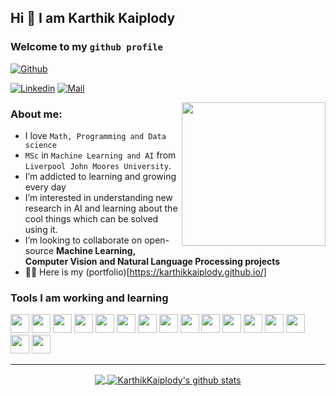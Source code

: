 ## Hi 👋  I am Karthik Kaiplody

### Welcome to my `github profile`

[![Github](https://img.shields.io/github/followers/KarthikKaiplody?label=Follow&style=social)](https://github.com/KarthikKaiplody)
<!-- [![GithubViews](https://api.freemotion-llc.com/api/github/v1/profile-views?username=KarthikKaiplody)](https://github.com/KarthikKaiplody) -->
[![Linkedin](https://img.shields.io/badge/-Karthik%20Kaiplody-blue?style=flat-square&logo=linkedin&logoColor=white&link=)](https://www.linkedin.com/in/karthikkaiplody)
[![Mail](https://img.shields.io/badge/-karthik.kaiplody@gmail.com-gray?style=flat-square&logo=gmail&logoColor=red&link=)](mailto:karthik.kaiplody@gmail.com)


<!--<img align='right' src="https://media.giphy.com/media/M9gbBd9nbDrOTu1Mqx/giphy.gif" width="230">-->
<img align='right' src="https://media.giphy.com/media/WtTnAfZn6aVJfBzlN3/giphy.gif" width="230">


### About me:
- I love `Math, Programming and Data science` 
- `MSc` in `Machine Learning and AI` from `Liverpool John Moores University`.
- I’m addicted to learning and growing every day
- I’m interested in understanding new research in AI and learning about the cool things which can be solved using it.
- I’m looking to collaborate on open-source **Machine Learning, Computer Vision and Natural Language Processing projects**
- 👨‍💻 Here is my (portfolio)[https://karthikkaiplody.github.io/]



### Tools I am working and learning
<code><img height="30" src="https://www.vectorlogo.zone/logos/python/python-ar21.svg"></code>
<code><img height="30" src="https://www.vectorlogo.zone/logos/djangoproject/djangoproject-ar21.svg"></code>
<code><img height="30" src="https://www.vectorlogo.zone/logos/pocoo_flask/pocoo_flask-ar21.svg"></code>
<code><img height="30" src="https://www.vectorlogo.zone/logos/linux/linux-ar21.svg"></code>
<code><img height="30" src="https://www.vectorlogo.zone/logos/ubuntu/ubuntu-ar21.svg"></code>
<code><img height="30" src="https://www.vectorlogo.zone/logos/postgresql/postgresql-horizontal.svg"></code>
<code><img height="30" src="https://www.vectorlogo.zone/logos/mysql/mysql-horizontal.svg"></code>
<code><img height="30" src="https://www.vectorlogo.zone/logos/sqlite/sqlite-ar21.svg"></code>
<code><img height="30" src="https://www.vectorlogo.zone/logos/github/github-ar21.svg"></code>
<code><img height="30" src="https://www.vectorlogo.zone/logos/gitlab/gitlab-ar21.svg"></code>
<code><img height="30" src="https://www.vectorlogo.zone/logos/numpy/numpy-icon.svg"></code>
<code><img height="30" src="https://www.vectorlogo.zone/logos/tensorflow/tensorflow-ar21.svg"></code>
<code><img height="30" src="https://www.vectorlogo.zone/logos/pytorch/pytorch-ar21.svg"></code>
<code><img height="30" src="https://www.vectorlogo.zone/logos/wireshark/wireshark-ar21.svg"></code>
<code><img height="30" src="https://www.vectorlogo.zone/logos/digitalocean/digitalocean-ar21.svg"></code>
<code><img height="30" src="https://www.vectorlogo.zone/logos/amazon_aws/amazon_aws-ar21.svg"></code>

<!--
### Interesting stats
-->
<!-- ![Karthik's stats](https://github-readme-stats.vercel.app/api?username=KarthikKaiplody&show_icons=true) -->

 <!--   <img class="center" alt="Karthik Kaiplody's github visitors" src="https://visitor-badge.laobi.icu/badge?page_id=KarthikKaiplody.KarthikKaiplody"/>
</p> -->

-----------------------------------------------------------------------------------------------------------------------------------------------------------------


<p align="center">
<a href="https://github.com/KarthikKaiplody">
  <img align="center" src="https://github-readme-stats.vercel.app/api/top-langs/?username=KarthikKaiplody&theme=dark&layout=compact" />
  <img align="center" src="https://github-readme-stats.vercel.app/api?username=KarthikKaiplody&show_icons=true&theme=dark&count_private=true&icon_color=439975&text_color=6e6e6e" alt="KarthikKaiplody's github stats"/>
</a></p>
<br>


